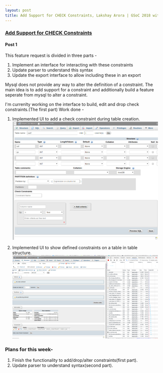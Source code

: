 ```yaml
---
layout: post
title: Add Support for CHECK Constraints, Lakshay Arora | GSoC 2018 with phpmyadmin
---
```


### [Add Support for CHECK Constraints](https://github.com/phpmyadmin/phpmyadmin/issues/13592)
#### Post 1
This feature request is divided in three parts - 
1. Implement an interface for interacting with these constraints
2. Update parser to understand this syntax
3. Update the export interface to allow including these in an export

Mysql does not provide any way to alter the definition of a constraint. The main idea is to add support for a constraint and additionally build a feature seperate from mysql to alter a constraint.

I'm currenlty working on the interface to build, edit and drop check constraints.(The first part)
Work done - 
1. Implemented UI to add a check constraint during table creation.
![UI to add CHECK](../images/constCreate.png "UI to add CHECK Constraints")

2. Implemented UI to show defined constraints on a table in table structure.
![](../images/constShow.png "UI to show existing CHECK Constraints")

### Plans for this week-
1. Finish the functionality to add/drop/alter constraints(first part).
2. Update parser to understand syntax(second part).